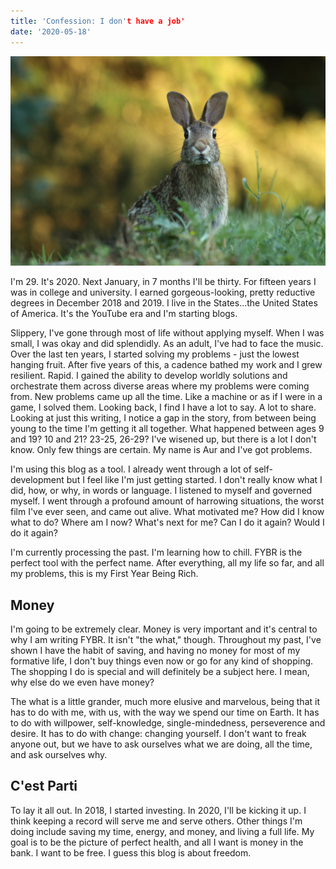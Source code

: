 ```yaml
---
title: 'Confession: I don't have a job'
date: '2020-05-18'
---
```


![photo](post2photo1.jpg)

I'm 29. It's 2020. Next January, in 7 months I'll be thirty. For fifteen years I was in college and university. I earned gorgeous-looking, pretty reductive degrees in December 2018 and 2019. I live in the States...the United States of America. It's the YouTube era and I'm starting blogs.

Slippery, I've gone through most of life without applying myself. When I was small, I was okay and did splendidly. As an adult, I've had to face the music. Over the last ten years, I started solving my problems - just the lowest hanging fruit. After five years of this, a cadence bathed my work and I grew resilient. Rapid. I gained the ability to develop worldly solutions and orchestrate them across diverse areas where my problems were coming from. New problems came up all the time. Like a machine or as if I were in a game, I solved them. Looking back, I find I have a lot to say. A lot to share. Looking at just this writing, I notice a gap in the story, from between being young to the time I'm getting it all together. What happened between ages 9 and 19? 10 and 21? 23-25, 26-29? I've wisened up, but there is a lot I don't know. Only few things are certain. My name is Aur and I've got problems.

I'm using this blog as a tool. I already went through a lot of self-development but I feel like I'm just getting started. I don't really know what I did, how, or why, in words or language. I listened to myself and governed myself. I went through a profound amount of harrowing situations, the worst film I've ever seen, and came out alive. What motivated me? How did I know what to do? Where am I now? What's next for me? Can I do it again? Would I do it again?

I'm currently processing the past. I'm learning how to chill. FYBR is the perfect tool with the perfect name. After everything, all my life so far, and all my problems, this is my First Year Being Rich.

## Money

I'm going to be extremely clear. Money is very important and it's central to why I am writing FYBR. It isn't "the what," though. Throughout my past, I've shown I have the habit of saving, and having no money for most of my formative life, I don't buy things even now or go for any kind of shopping. The shopping I do is special and will definitely be a subject here. I mean, why else do we even have money?

The what is a little grander, much more elusive and marvelous, being that it has to do with me, with us, with the way we spend our time on Earth. It has to do with willpower, self-knowledge, single-mindedness, perseverence and desire. It has to do with change: changing yourself. I don't want to freak anyone out, but we have to ask ourselves what we are doing, all the time, and ask ourselves why.

## C'est Parti

To lay it all out. In 2018, I started investing. In 2020, I'll be kicking it up. I think keeping a record will serve me and serve others. Other things I'm doing include saving my time, energy, and money, and living a full life. My goal is to be the picture of perfect health, and all I want is money in the bank. I want to be free. I guess this blog is about freedom.
